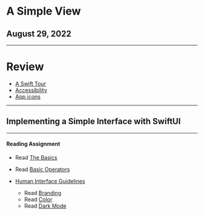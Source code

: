 <!--
_class: lead
_header: '![w:100](images/atlas.svg) <div style="float:right; margin-top:0px; margin-left: 0.3em;">4120/5120</div>'
_footer: Class 03
-->

# A Simple View
## August 29, 2022

---

# Review

- [A Swift Tour](https://docs.swift.org/swift-book/GuidedTour/GuidedTour.html)
- [Accessibility](https://developer.apple.com/design/human-interface-guidelines/foundations/accessibility)
- [App icons](https://developer.apple.com/design/human-interface-guidelines/foundations/app-icons)

---

## Implementing a Simple Interface with SwiftUI

---

#### Reading Assignment

- Read [The Basics](https://docs.swift.org/swift-book/LanguageGuide/TheBasics.html)
- Read [Basic Operators](https://docs.swift.org/swift-book/LanguageGuide/BasicOperators.html)

- [Human Interface Guidelines](https://developer.apple.com/design/human-interface-guidelines/guidelines/overview)
  - Read [Branding](https://developer.apple.com/design/human-interface-guidelines/foundations/branding)
  - Read [Color](https://developer.apple.com/design/human-interface-guidelines/foundations/color)
  - Read [Dark Mode](https://developer.apple.com/design/human-interface-guidelines/foundations/dark-mode)

